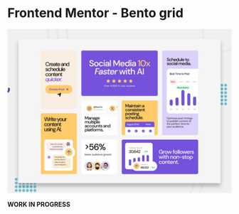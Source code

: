 # Frontend Mentor - Bento grid

![Design preview for the Bento grid coding challenge](./preview.jpg)

**WORK IN PROGRESS**
